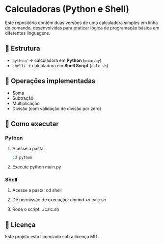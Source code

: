 # Calculadoras (Python e Shell)

Este repositório contém duas versões de uma calculadora simples em linha de comando, desenvolvidas para praticar lógica de programação básica em diferentes linguagens.

## 📂 Estrutura
- `python/` → calculadora em **Python** (`main.py`)
- `shell/` → calculadora em **Shell Script** (`calc.sh`)

## 🔨 Operações implementadas
- Soma
- Subtração
- Multiplicação
- Divisão (com validação de divisão por zero)

## 🚀 Como executar

### Python
1. Acesse a pasta:
   ```bash
   cd python
   
2. Execute
   python main.py

### Shell
1. Acesse a pasta:
   cd shell

2. Dê permissão de execução:
  chmod +x calc.sh

3. Rode o script:
   ./calc.sh

## 📜 Licença

Este projeto está licenciado sob a licença MIT.
   
